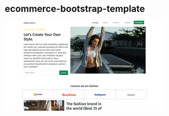# ecommerce-bootstrap-template
![Image](https://raw.githubusercontent.com/Sonu-Hansda/ecommerce-bootstrap-template/main/scrshot1.png)
